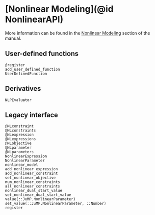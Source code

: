 # [Nonlinear Modeling](@id NonlinearAPI)

More information can be found in the [Nonlinear Modeling](@ref) section of the
manual.

## User-defined functions

```@docs
@register
add_user_defined_function
UserDefinedFunction
```

## Derivatives

```@docs
NLPEvaluator
```

## Legacy interface

```@docs
@NLconstraint
@NLconstraints
@NLexpression
@NLexpressions
@NLobjective
@NLparameter
@NLparameters
NonlinearExpression
NonlinearParameter
nonlinear_model
add_nonlinear_expression
add_nonlinear_constraint
set_nonlinear_objective
num_nonlinear_constraints
all_nonlinear_constraints
nonlinear_dual_start_value
set_nonlinear_dual_start_value
value(::JuMP.NonlinearParameter)
set_value(::JuMP.NonlinearParameter, ::Number)
register
```

